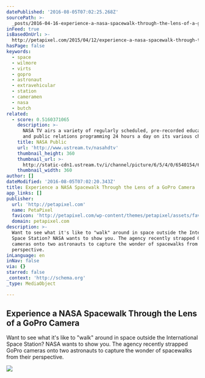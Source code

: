 ```yaml
---
datePublished: '2016-08-05T07:02:25.268Z'
sourcePath: >-
  _posts/2016-04-16-experience-a-nasa-spacewalk-through-the-lens-of-a-gopro-came.md
inFeed: true
isBasedOnUrl: >-
  http://petapixel.com/2015/04/12/experience-a-nasa-spacewalk-through-the-lens-of-a-gopro-camera/
hasPage: false
keywords:
  - space
  - wilmore
  - virts
  - gopro
  - astronaut
  - extravehicular
  - station
  - cameramen
  - nasa
  - butch
related:
  - score: 0.5160371065
    description: >-
      NASA TV airs a variety of regularly scheduled, pre-recorded educational
      and public relations programming 24 hours a day on its various channels.
    title: NASA Public
    url: 'http://www.ustream.tv/nasahdtv'
    thumbnail_height: 360
    thumbnail_url: >-
      http://static-cdn1.ustream.tv/i/channel/picture/6/5/4/0/6540154/6540154_nasatv_public_hr_1330361732,640x360,b:1.jpg
    thumbnail_width: 360
author: []
dateModified: '2016-08-05T07:02:20.343Z'
title: Experience a NASA Spacewalk Through the Lens of a GoPro Camera
app_links: []
publisher:
  url: 'http://petapixel.com'
  name: PetaPixel
  favicon: 'http://petapixel.com/wp-content/themes/petapixel/assets/favicon.ico'
  domain: petapixel.com
description: >-
  Want to see what it's like to "walk" around in space outside the International
  Space Station? NASA wants to show you. The agency recently strapped GoPro
  cameras onto two astronauts to capture the wonder of spacewalks from their
  perspective.
inLanguage: en
inNav: false
via: {}
starred: false
_context: 'http://schema.org'
_type: MediaObject

---
```

<article style=""><h1>Experience a NASA Spacewalk Through the Lens of a GoPro Camera</h1><p>Want to see what it's like to "walk" around in space outside the International Space Station? NASA wants to show you. The agency recently strapped GoPro cameras onto two astronauts to capture the wonder of spacewalks from their perspective.</p><img src="http://petapixel.com/assets/uploads/2015/04/spacewalk.jpg" /></article>
